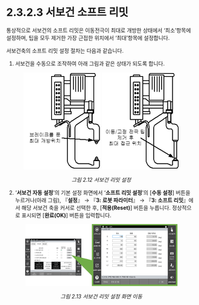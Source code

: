 ﻿# 2.3.2.3 서보건 소프트 리밋

통상적으로 서보건의 소프트 리밋은 이동전극이 최대로 개방한 상태에서 ‘최소’항목에 설정하며, 팁을 모두 제거한 가장 근접한 위치에서 ‘최대’항목에 설정합니다.

서보건축의 소프트 리밋 설정 절차는 다음과 같습니다.

1. 서보건을 수동으로 조작하여 아래 그림과 같은 상태가 되도록 합니다.


<p align="center">
 <img src="../../../_assets/image (90).png" ></img>
 <img src="../../../_assets/image (2).png" ></img>
 <em><p align="center">그림 2.12 서보건 리밋 설정</p></em>
</p>

2. ‘**서보건 자동 설정**’의 기본 설정 화면에서 ‘**소프트 리밋 설정**’의 \[**수동 설정**] 버튼을 누르거나(아래 그림), 『**설정**』 → 『**3: 로봇 파라미터**』 → 『**3: 소프트 리밋**』에서 해당 서보건 축을 커서로 선택한 후, \[**적용(Reset)**] 버튼을 누릅니다. 정상적으로 표시되면 \[**완료(OK)**] 버튼을 입력합니다.


<p align="center">
 <img src="../../../_assets/image (41).png" width="80%"></img>
 <em><p align="center">그림 2.13 서보건 리밋 설정 화면 이동</p></em>
</p>
